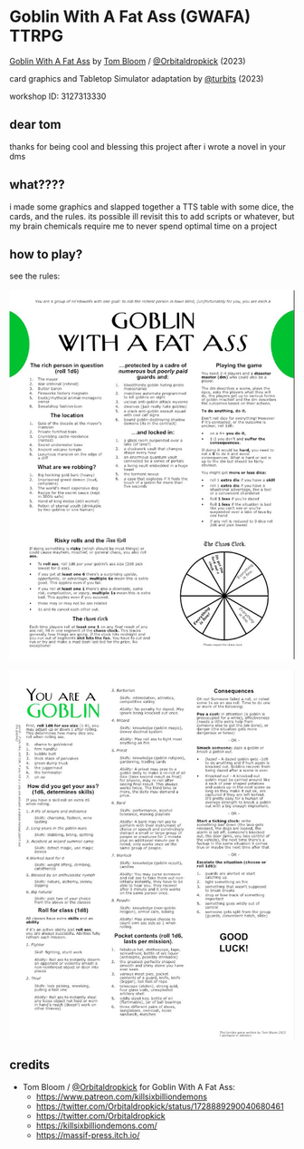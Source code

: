 # Goblin With A Fat Ass (GWAFA) TTRPG
[Goblin With A Fat Ass](https://twitter.com/Orbitaldropkick/status/1728889290040680461) by [Tom Bloom](https://www.patreon.com/killsixbilliondemons) / [@Orbitaldropkick](https://twitter.com/Orbitaldropkick) (2023)

card graphics and Tabletop Simulator adaptation by [@turbits](https://turbits.sh) (2023)

workshop ID: 3127313330

## dear tom
thanks for being cool and blessing this project after i wrote a novel in your dms

## what????
i made some graphics and slapped together a TTS table with some dice, the cards, and the rules. its possible ill revisit this to add scripts or whatever, but my brain chemicals require me to never spend optimal time on a project

## how to play?
see the rules:
<br/>
<br/>
![](/literature/gwafa_rule_1.jpeg)
<br/>
<br/>
![](/literature/gwafa_rule_2.jpeg)

## credits
- Tom Bloom / [@Orbitaldropkick](https://twitter.com/Orbitaldropkick) for Goblin With A Fat Ass:
    - https://www.patreon.com/killsixbilliondemons
    - https://twitter.com/Orbitaldropkick/status/1728889290040680461
    - https://twitter.com/Orbitaldropkick
    - https://killsixbilliondemons.com/
    - https://massif-press.itch.io/
